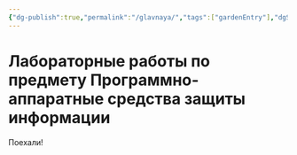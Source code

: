 ```yaml
---
{"dg-publish":true,"permalink":"/glavnaya/","tags":["gardenEntry"],"dgShowFileTree":true}
---
```


# Лабораторные работы по предмету Программно-аппаратные средства защиты информации

Поехали!